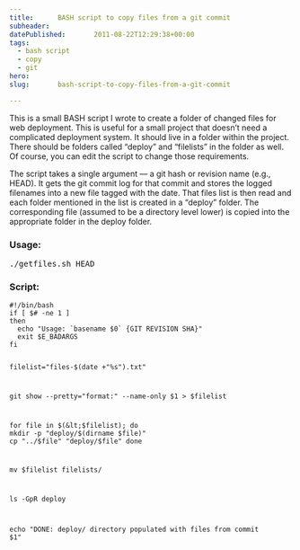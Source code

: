 ```yaml
---
title:      BASH script to copy files from a git commit
subheader:
datePublished:       2011-08-22T12:29:38+00:00
tags:
  - bash script
  - copy
  - git
hero:
slug:       bash-script-to-copy-files-from-a-git-commit

---
```



<p>This is a small BASH script I wrote to create a folder of changed files for web deployment. This is useful for a small project that doesn&#8217;t need a complicated deployment system. It should live in a folder within the project. There should be folders called &#8220;deploy&#8221; and &#8220;filelists&#8221; in the folder as well. Of course, you can edit the script to change those requirements.</p>
<p>The script takes a single argument &#8212; a git hash or revision name (e.g., HEAD). It gets the git commit log for that commit and stores the logged filenames into a new file tagged with the date. That files list is then read and each folder mentioned in the list is created in a &#8220;deploy&#8221; folder. The corresponding file (assumed to be a directory level lower) is copied into the appropriate folder in the deploy folder.</p>
<h3>Usage:</h3>
<pre><kbd>./getfiles.sh HEAD</kbd></pre>
<h3>Script:</h3>
<pre><code>#!/bin/bash
if [ $# -ne 1 ]
then
  echo "Usage: `basename $0` {GIT REVISION SHA}"
  exit $E_BADARGS
fi

filelist="files-$(date +"%s").txt"

git show --pretty="format:" --name-only $1 &gt; $filelist

for file in $(&lt;$filelist); do
  mkdir -p "deploy/$(dirname $file)"
  cp "../$file" "deploy/$file"
done

mv $filelist filelists/

ls -GpR deploy

echo "DONE: deploy/ directory populated with files from commit $1"</code></pre>

